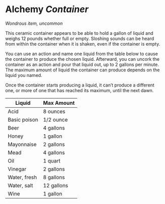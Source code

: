 # Alchemy *Container*
*Wondrous item, uncommon*

This ceramic container appears to be able to hold a gallon of liquid and weighs 12 pounds whether full or empty. Sloshing sounds can be heard from within the container when it is shaken, even if the container is empty.

You can use an action and name one liquid from the table below to cause the container to produce the chosen liquid. Afterward, you can uncork the container as an action and pour that liquid out, up to 2 gallons per minute. The maximum amount of liquid the container can produce depends on the liquid you named.

Once the container starts producing a liquid, it can’t produce a different one, or more of one that has reached its maximum, until the next dawn.

Liquid | Max Amount
------ | ----------
Acid | 8 ounces
Basic poison | 1/2 ounce
Beer | 4 gallons
Honey | 1 gallon
Mayonnaise | 2 gallons
Mead | 4 gallons
Oil	| 1 quart
Vinegar | 2 gallons
Water, fresh | 8 gallons
Water, salt | 12 gallons
Wine | 1 gallon

